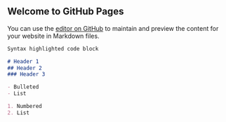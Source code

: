 ## Welcome to GitHub Pages

You can use the [editor on GitHub](https://github.com/cointelfinance/cointelfinance/edit/gh-pages/index.md) to maintain and preview the content for your website in Markdown files.

```markdown
Syntax highlighted code block

# Header 1
## Header 2
### Header 3

- Bulleted
- List

1. Numbered
2. List
